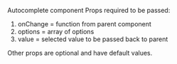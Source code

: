 Autocomplete component
Props required to be passed:
1. onChange = function from parent component
2. options = array of options
3. value = selected value to be passed back to parent

Other props are optional and have default values.